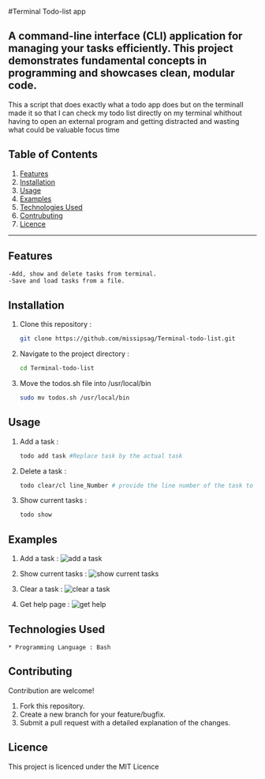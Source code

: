 #Terminal Todo-list app

## A command-line interface (CLI) application for managing your tasks efficiently. This project demonstrates fundamental concepts in programming and showcases clean, modular code.

This a script that does exactly what a todo app does but on the terminalI made it so that I can check my todo list directly on my terminal whithout having to open an external program and getting distracted and wasting what could be valuable focus time

## Table of Contents 

1. [Features](#features)
2. [Installation](#installation)
3. [Usage](#usage)
4. [Examples](#examples)
5. [Technologies Used](#technologies-used)
6. [Contrubuting](#contributing)
7. [Licence](#licence)

---

## Features 
    -Add, show and delete tasks from terminal.
    -Save and load tasks from a file.

## Installation 
1. Clone this repository :  
    ```bash
    git clone https://github.com/missipsag/Terminal-todo-list.git

2. Navigate to the project directory : 
    ```bash 
    cd Terminal-todo-list

3. Move the todos.sh file into /usr/local/bin
    ```bash
    sudo mv todos.sh /usr/local/bin

## Usage 
1. Add a task : 
    ```bash 
    todo add task #Replace task by the actual task 

2. Delete a task : 
    ```bash
    todo clear/cl line_Number # provide the line number of the task to delete

3. Show current tasks : 
    ```bash 
    todo show 

## Examples
1. Add a task : 
    ![add a task](./photo/add.png)

2. Show current tasks : 
    ![show current tasks](./photo/show.png)

3. Clear a task :
    ![clear a task](./photo/clear.png)

4. Get help page : 
    ![get help](./photo/help.png)


## Technologies Used 
    * Programming Language : Bash

## Contributing 
Contribution are welcome! 

1. Fork this repository.
2. Create a new branch for your feature/bugfix.
3. Submit a pull request with a detailed explanation of the changes.

## Licence 
This project is licenced under the MIT Licence